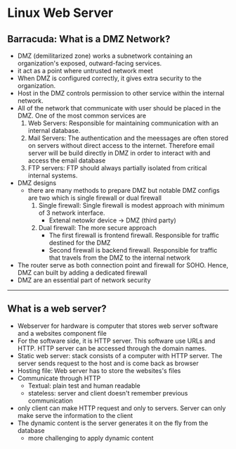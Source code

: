 # Linux Web Server

## Barracuda: What is a DMZ Network?

- DMZ (demilitarized zone) works a subnetwork containing an organization's exposed, outward-facing services.
- it act as a point where untrusted network meet
- When DMZ is configured correctly, it gives extra security to the organization.
- Host in the DMZ controls permission to other service within the internal network.
- All of the network that communicate with user should be placed in the DMZ. One of the most common services are
    1. Web Servers: Responsible for maintaining communication with an internal database.
    2. Mail Servers: The authentication and the meessages are often stored on servers without direct access to the internet. Therefore email server will be build directly in DMZ in order to interact with and access the email database
    3. FTP servers: FTP should always partially isolated from critical internal systems.
- DMZ designs
    - there are many methods to prepare DMZ but notable DMZ configs are two which is single firewall or dual firewall
        1. Single firewall: Single firewall is modest approach with minimum of 3 network interface. 
            - Extenal netowkr device -> DMZ (third party)
        2. Dual firewall: The more secure approach
            - The first firewall is frontend firewall. Responsible for traffic destined for the DMZ
            - Second firewall is backend firewall. Responsible for traffic that travels from the DMZ to the internal network
- The router serve as both connection point and firewall for SOHO. Hence, DMZ can built by adding a dedicated firewall
- DMZ are an essential part of network security

---

## What is a web server?
- Webserver for hardware is computer that stores web server software and a websites component file
- For the software side, it is HTTP server. This software use URLs and HTTP. HTTP server can be accessed through the domain names.
- Static web server: stack consists of a computer with HTTP server. The server sends request to the host and is come back as browser
- Hosting file: Web server has to store the websites's files
- Communicate through HTTP
    - Textual: plain test and human readable
    - stateless: server and client doesn't remember previous communication
- only client can make HTTP request and only to servers. Server can only make serve the information to the client
- The dynamic content is the server generates it on the fly from the database
    - more challenging to apply dynamic content
